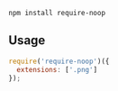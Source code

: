 `npm install require-noop`

## Usage

```js
require('require-noop')({
  extensions: ['.png']
});
```
